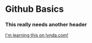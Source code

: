 # Github Basics

### This really needs another header

[I'm learning this on lynda.com!](http://lynda.com)

